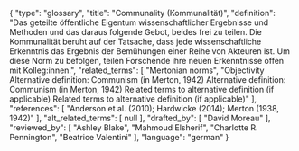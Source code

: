 {
    "type": "glossary",
    "title": "Communality (Kommunalität)",
    "definition": "Das geteilte öffentliche Eigentum wissenschaftlicher Ergebnisse und Methoden und das daraus folgende Gebot, beides frei zu teilen. Die Kommunalität beruht auf der Tatsache, dass jede wissenschaftliche Erkenntnis das Ergebnis der Bemühungen einer Reihe von Akteuren ist. Um diese Norm zu befolgen, teilen Forschende ihre neuen Erkenntnisse offen mit Kolleg:innen.",
    "related_terms": [
        "Mertonian norms",
        "Objectivity Alternative definition: Communism (in Merton, 1942) Alternative definition: Communism (in Merton, 1942) Related terms to alternative definition (if applicable) Related terms to alternative definition (if applicable)"
    ],
    "references": [
        "Anderson et al. (2010); Hardwicke (2014); Merton (1938, 1942)"
    ],
    "alt_related_terms": [
        null
    ],
    "drafted_by": [
        "David Moreau"
    ],
    "reviewed_by": [
        "Ashley Blake",
        "Mahmoud Elsherif",
        "Charlotte R. Pennington",
        "Beatrice Valentini"
    ],
    "language": "german"
}